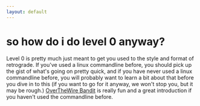 ```yaml
---
layout: default
---
```


so how do i do level 0 anyway?
==============================

Level 0 is pretty much just meant to get you used to the style and format of
retrograde. If you've used a linux commandline before, you should pick up the
gist of what's going on pretty quick, and if you have never used a linux
commandline before, you will probably want to learn a bit about that before you
dive in to this (if you want to go for it anyway, we won't stop you, but it may
be rough.) [OverTheWire Bandit](http://overthewire.org/wargames/bandit/) is
really fun and a great introduction if you haven't used the commandline before.
